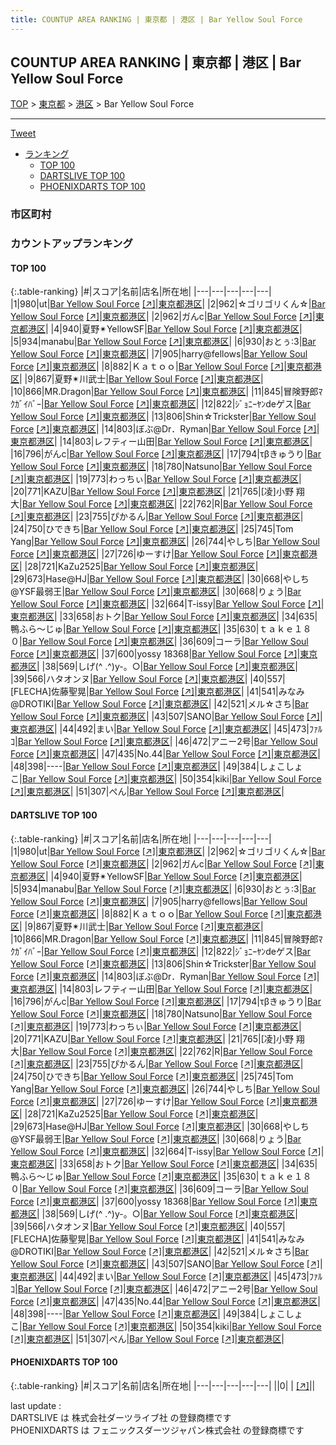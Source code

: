 ```yaml
---
title: COUNTUP AREA RANKING | 東京都 | 港区 | Bar Yellow Soul Force
---
```

## COUNTUP AREA RANKING | 東京都 | 港区 | Bar Yellow Soul Force

[TOP](/darts/rank/) > [東京都](/darts/rank/東京都/) > [港区](/darts/rank/東京都/港区/) > Bar Yellow Soul Force

___

<a href="https://twitter.com/share?ref_src=twsrc%5Etfw" data-text="COUNTUP AREA RANKING | 東京都港区Bar Yellow Soul Force" class="twitter-share-button" data-hashtags="DARTSLIVE,PHOENIXDARTS,darts,ダーツ" data-show-count="false">Tweet</a>

* [ランキング](#カウントアップランキング)
    * [TOP 100](#top-100)
    * [DARTSLIVE TOP 100](#dartslive-top-100)
    * [PHOENIXDARTS TOP 100](#phoenixdarts-top-100)

### 市区町村

<ul>

</ul>

### カウントアップランキング

#### TOP 100



{:.table-ranking}
|#|スコア|名前|店名|所在地|
|---|---|---|---|---|
|1|980|<span class="rank-name-dl">ut</span>|<a href="/darts/rank/shops/f25f92408810e06f58d385ea46352d8f.html">Bar Yellow Soul Force</a> <a href="https://search.dartslive.com/jp/shop/f25f92408810e06f58d385ea46352d8f">[↗]</a>|<a href="/darts/rank/東京都/港区">東京都港区</a>|
|2|962|<span class="rank-name-dl">☆ゴリゴリくん☆</span>|<a href="/darts/rank/shops/f25f92408810e06f58d385ea46352d8f.html">Bar Yellow Soul Force</a> <a href="https://search.dartslive.com/jp/shop/f25f92408810e06f58d385ea46352d8f">[↗]</a>|<a href="/darts/rank/東京都/港区">東京都港区</a>|
|2|962|<span class="rank-name-dl">ガんc</span>|<a href="/darts/rank/shops/f25f92408810e06f58d385ea46352d8f.html">Bar Yellow Soul Force</a> <a href="https://search.dartslive.com/jp/shop/f25f92408810e06f58d385ea46352d8f">[↗]</a>|<a href="/darts/rank/東京都/港区">東京都港区</a>|
|4|940|<span class="rank-name-dl">夏野✴︎YellowSF</span>|<a href="/darts/rank/shops/f25f92408810e06f58d385ea46352d8f.html">Bar Yellow Soul Force</a> <a href="https://search.dartslive.com/jp/shop/f25f92408810e06f58d385ea46352d8f">[↗]</a>|<a href="/darts/rank/東京都/港区">東京都港区</a>|
|5|934|<span class="rank-name-dl">manabu</span>|<a href="/darts/rank/shops/f25f92408810e06f58d385ea46352d8f.html">Bar Yellow Soul Force</a> <a href="https://search.dartslive.com/jp/shop/f25f92408810e06f58d385ea46352d8f">[↗]</a>|<a href="/darts/rank/東京都/港区">東京都港区</a>|
|6|930|<span class="rank-name-dl">おとぅ:3</span>|<a href="/darts/rank/shops/f25f92408810e06f58d385ea46352d8f.html">Bar Yellow Soul Force</a> <a href="https://search.dartslive.com/jp/shop/f25f92408810e06f58d385ea46352d8f">[↗]</a>|<a href="/darts/rank/東京都/港区">東京都港区</a>|
|7|905|<span class="rank-name-dl">harry@fellows</span>|<a href="/darts/rank/shops/f25f92408810e06f58d385ea46352d8f.html">Bar Yellow Soul Force</a> <a href="https://search.dartslive.com/jp/shop/f25f92408810e06f58d385ea46352d8f">[↗]</a>|<a href="/darts/rank/東京都/港区">東京都港区</a>|
|8|882|<span class="rank-name-dl">Ｋａｔｏｏ</span>|<a href="/darts/rank/shops/f25f92408810e06f58d385ea46352d8f.html">Bar Yellow Soul Force</a> <a href="https://search.dartslive.com/jp/shop/f25f92408810e06f58d385ea46352d8f">[↗]</a>|<a href="/darts/rank/東京都/港区">東京都港区</a>|
|9|867|<span class="rank-name-dl">夏野✴︎川武士</span>|<a href="/darts/rank/shops/f25f92408810e06f58d385ea46352d8f.html">Bar Yellow Soul Force</a> <a href="https://search.dartslive.com/jp/shop/f25f92408810e06f58d385ea46352d8f">[↗]</a>|<a href="/darts/rank/東京都/港区">東京都港区</a>|
|10|866|<span class="rank-name-dl">MR.Dragon</span>|<a href="/darts/rank/shops/f25f92408810e06f58d385ea46352d8f.html">Bar Yellow Soul Force</a> <a href="https://search.dartslive.com/jp/shop/f25f92408810e06f58d385ea46352d8f">[↗]</a>|<a href="/darts/rank/東京都/港区">東京都港区</a>|
|11|845|<span class="rank-name-dl">冒険野郎ﾏｸｶﾞｲﾊﾞｰ</span>|<a href="/darts/rank/shops/f25f92408810e06f58d385ea46352d8f.html">Bar Yellow Soul Force</a> <a href="https://search.dartslive.com/jp/shop/f25f92408810e06f58d385ea46352d8f">[↗]</a>|<a href="/darts/rank/東京都/港区">東京都港区</a>|
|12|822|<span class="rank-name-dl">ｼﾞｮﾆｰﾔﾝdeゲス</span>|<a href="/darts/rank/shops/f25f92408810e06f58d385ea46352d8f.html">Bar Yellow Soul Force</a> <a href="https://search.dartslive.com/jp/shop/f25f92408810e06f58d385ea46352d8f">[↗]</a>|<a href="/darts/rank/東京都/港区">東京都港区</a>|
|13|806|<span class="rank-name-dl">Shin☆Trickster</span>|<a href="/darts/rank/shops/f25f92408810e06f58d385ea46352d8f.html">Bar Yellow Soul Force</a> <a href="https://search.dartslive.com/jp/shop/f25f92408810e06f58d385ea46352d8f">[↗]</a>|<a href="/darts/rank/東京都/港区">東京都港区</a>|
|14|803|<span class="rank-name-dl">ぼぶ@Dr．Ryman</span>|<a href="/darts/rank/shops/f25f92408810e06f58d385ea46352d8f.html">Bar Yellow Soul Force</a> <a href="https://search.dartslive.com/jp/shop/f25f92408810e06f58d385ea46352d8f">[↗]</a>|<a href="/darts/rank/東京都/港区">東京都港区</a>|
|14|803|<span class="rank-name-dl">レフティー山田</span>|<a href="/darts/rank/shops/f25f92408810e06f58d385ea46352d8f.html">Bar Yellow Soul Force</a> <a href="https://search.dartslive.com/jp/shop/f25f92408810e06f58d385ea46352d8f">[↗]</a>|<a href="/darts/rank/東京都/港区">東京都港区</a>|
|16|796|<span class="rank-name-dl">がんc</span>|<a href="/darts/rank/shops/f25f92408810e06f58d385ea46352d8f.html">Bar Yellow Soul Force</a> <a href="https://search.dartslive.com/jp/shop/f25f92408810e06f58d385ea46352d8f">[↗]</a>|<a href="/darts/rank/東京都/港区">東京都港区</a>|
|17|794|<span class="rank-name-dl">τβきゅうり</span>|<a href="/darts/rank/shops/f25f92408810e06f58d385ea46352d8f.html">Bar Yellow Soul Force</a> <a href="https://search.dartslive.com/jp/shop/f25f92408810e06f58d385ea46352d8f">[↗]</a>|<a href="/darts/rank/東京都/港区">東京都港区</a>|
|18|780|<span class="rank-name-dl">Natsuno</span>|<a href="/darts/rank/shops/f25f92408810e06f58d385ea46352d8f.html">Bar Yellow Soul Force</a> <a href="https://search.dartslive.com/jp/shop/f25f92408810e06f58d385ea46352d8f">[↗]</a>|<a href="/darts/rank/東京都/港区">東京都港区</a>|
|19|773|<span class="rank-name-dl">わっちぃ</span>|<a href="/darts/rank/shops/f25f92408810e06f58d385ea46352d8f.html">Bar Yellow Soul Force</a> <a href="https://search.dartslive.com/jp/shop/f25f92408810e06f58d385ea46352d8f">[↗]</a>|<a href="/darts/rank/東京都/港区">東京都港区</a>|
|20|771|<span class="rank-name-dl">KAZU</span>|<a href="/darts/rank/shops/f25f92408810e06f58d385ea46352d8f.html">Bar Yellow Soul Force</a> <a href="https://search.dartslive.com/jp/shop/f25f92408810e06f58d385ea46352d8f">[↗]</a>|<a href="/darts/rank/東京都/港区">東京都港区</a>|
|21|765|<span class="rank-name-dl">[凌]小野 翔大</span>|<a href="/darts/rank/shops/f25f92408810e06f58d385ea46352d8f.html">Bar Yellow Soul Force</a> <a href="https://search.dartslive.com/jp/shop/f25f92408810e06f58d385ea46352d8f">[↗]</a>|<a href="/darts/rank/東京都/港区">東京都港区</a>|
|22|762|<span class="rank-name-dl">R</span>|<a href="/darts/rank/shops/f25f92408810e06f58d385ea46352d8f.html">Bar Yellow Soul Force</a> <a href="https://search.dartslive.com/jp/shop/f25f92408810e06f58d385ea46352d8f">[↗]</a>|<a href="/darts/rank/東京都/港区">東京都港区</a>|
|23|755|<span class="rank-name-dl">ぴかるん</span>|<a href="/darts/rank/shops/f25f92408810e06f58d385ea46352d8f.html">Bar Yellow Soul Force</a> <a href="https://search.dartslive.com/jp/shop/f25f92408810e06f58d385ea46352d8f">[↗]</a>|<a href="/darts/rank/東京都/港区">東京都港区</a>|
|24|750|<span class="rank-name-dl">ひできち</span>|<a href="/darts/rank/shops/f25f92408810e06f58d385ea46352d8f.html">Bar Yellow Soul Force</a> <a href="https://search.dartslive.com/jp/shop/f25f92408810e06f58d385ea46352d8f">[↗]</a>|<a href="/darts/rank/東京都/港区">東京都港区</a>|
|25|745|<span class="rank-name-dl">Tom Yang</span>|<a href="/darts/rank/shops/f25f92408810e06f58d385ea46352d8f.html">Bar Yellow Soul Force</a> <a href="https://search.dartslive.com/jp/shop/f25f92408810e06f58d385ea46352d8f">[↗]</a>|<a href="/darts/rank/東京都/港区">東京都港区</a>|
|26|744|<span class="rank-name-dl">やしち</span>|<a href="/darts/rank/shops/f25f92408810e06f58d385ea46352d8f.html">Bar Yellow Soul Force</a> <a href="https://search.dartslive.com/jp/shop/f25f92408810e06f58d385ea46352d8f">[↗]</a>|<a href="/darts/rank/東京都/港区">東京都港区</a>|
|27|726|<span class="rank-name-dl">ゆーすけ</span>|<a href="/darts/rank/shops/f25f92408810e06f58d385ea46352d8f.html">Bar Yellow Soul Force</a> <a href="https://search.dartslive.com/jp/shop/f25f92408810e06f58d385ea46352d8f">[↗]</a>|<a href="/darts/rank/東京都/港区">東京都港区</a>|
|28|721|<span class="rank-name-dl">KaZu2525</span>|<a href="/darts/rank/shops/f25f92408810e06f58d385ea46352d8f.html">Bar Yellow Soul Force</a> <a href="https://search.dartslive.com/jp/shop/f25f92408810e06f58d385ea46352d8f">[↗]</a>|<a href="/darts/rank/東京都/港区">東京都港区</a>|
|29|673|<span class="rank-name-dl">Hase@HJ</span>|<a href="/darts/rank/shops/f25f92408810e06f58d385ea46352d8f.html">Bar Yellow Soul Force</a> <a href="https://search.dartslive.com/jp/shop/f25f92408810e06f58d385ea46352d8f">[↗]</a>|<a href="/darts/rank/東京都/港区">東京都港区</a>|
|30|668|<span class="rank-name-dl">やしち@YSF最弱王</span>|<a href="/darts/rank/shops/f25f92408810e06f58d385ea46352d8f.html">Bar Yellow Soul Force</a> <a href="https://search.dartslive.com/jp/shop/f25f92408810e06f58d385ea46352d8f">[↗]</a>|<a href="/darts/rank/東京都/港区">東京都港区</a>|
|30|668|<span class="rank-name-dl">りょう</span>|<a href="/darts/rank/shops/f25f92408810e06f58d385ea46352d8f.html">Bar Yellow Soul Force</a> <a href="https://search.dartslive.com/jp/shop/f25f92408810e06f58d385ea46352d8f">[↗]</a>|<a href="/darts/rank/東京都/港区">東京都港区</a>|
|32|664|<span class="rank-name-dl">T-issy</span>|<a href="/darts/rank/shops/f25f92408810e06f58d385ea46352d8f.html">Bar Yellow Soul Force</a> <a href="https://search.dartslive.com/jp/shop/f25f92408810e06f58d385ea46352d8f">[↗]</a>|<a href="/darts/rank/東京都/港区">東京都港区</a>|
|33|658|<span class="rank-name-dl">おトク</span>|<a href="/darts/rank/shops/f25f92408810e06f58d385ea46352d8f.html">Bar Yellow Soul Force</a> <a href="https://search.dartslive.com/jp/shop/f25f92408810e06f58d385ea46352d8f">[↗]</a>|<a href="/darts/rank/東京都/港区">東京都港区</a>|
|34|635|<span class="rank-name-dl">鴨ふら～じゅ</span>|<a href="/darts/rank/shops/f25f92408810e06f58d385ea46352d8f.html">Bar Yellow Soul Force</a> <a href="https://search.dartslive.com/jp/shop/f25f92408810e06f58d385ea46352d8f">[↗]</a>|<a href="/darts/rank/東京都/港区">東京都港区</a>|
|35|630|<span class="rank-name-dl">ｔａｋｅ１８０</span>|<a href="/darts/rank/shops/f25f92408810e06f58d385ea46352d8f.html">Bar Yellow Soul Force</a> <a href="https://search.dartslive.com/jp/shop/f25f92408810e06f58d385ea46352d8f">[↗]</a>|<a href="/darts/rank/東京都/港区">東京都港区</a>|
|36|609|<span class="rank-name-dl">コーラ</span>|<a href="/darts/rank/shops/f25f92408810e06f58d385ea46352d8f.html">Bar Yellow Soul Force</a> <a href="https://search.dartslive.com/jp/shop/f25f92408810e06f58d385ea46352d8f">[↗]</a>|<a href="/darts/rank/東京都/港区">東京都港区</a>|
|37|600|<span class="rank-name-dl">yossy 18368</span>|<a href="/darts/rank/shops/f25f92408810e06f58d385ea46352d8f.html">Bar Yellow Soul Force</a> <a href="https://search.dartslive.com/jp/shop/f25f92408810e06f58d385ea46352d8f">[↗]</a>|<a href="/darts/rank/東京都/港区">東京都港区</a>|
|38|569|<span class="rank-name-dl">しげ(^ .^)y-。○</span>|<a href="/darts/rank/shops/f25f92408810e06f58d385ea46352d8f.html">Bar Yellow Soul Force</a> <a href="https://search.dartslive.com/jp/shop/f25f92408810e06f58d385ea46352d8f">[↗]</a>|<a href="/darts/rank/東京都/港区">東京都港区</a>|
|39|566|<span class="rank-name-dl">ハタオンヌ</span>|<a href="/darts/rank/shops/f25f92408810e06f58d385ea46352d8f.html">Bar Yellow Soul Force</a> <a href="https://search.dartslive.com/jp/shop/f25f92408810e06f58d385ea46352d8f">[↗]</a>|<a href="/darts/rank/東京都/港区">東京都港区</a>|
|40|557|<span class="rank-name-dl">[FLECHA]佐藤聖晃</span>|<a href="/darts/rank/shops/f25f92408810e06f58d385ea46352d8f.html">Bar Yellow Soul Force</a> <a href="https://search.dartslive.com/jp/shop/f25f92408810e06f58d385ea46352d8f">[↗]</a>|<a href="/darts/rank/東京都/港区">東京都港区</a>|
|41|541|<span class="rank-name-dl">みなみ@DROTIKI</span>|<a href="/darts/rank/shops/f25f92408810e06f58d385ea46352d8f.html">Bar Yellow Soul Force</a> <a href="https://search.dartslive.com/jp/shop/f25f92408810e06f58d385ea46352d8f">[↗]</a>|<a href="/darts/rank/東京都/港区">東京都港区</a>|
|42|521|<span class="rank-name-dl">メル☆さち</span>|<a href="/darts/rank/shops/f25f92408810e06f58d385ea46352d8f.html">Bar Yellow Soul Force</a> <a href="https://search.dartslive.com/jp/shop/f25f92408810e06f58d385ea46352d8f">[↗]</a>|<a href="/darts/rank/東京都/港区">東京都港区</a>|
|43|507|<span class="rank-name-dl">SANO</span>|<a href="/darts/rank/shops/f25f92408810e06f58d385ea46352d8f.html">Bar Yellow Soul Force</a> <a href="https://search.dartslive.com/jp/shop/f25f92408810e06f58d385ea46352d8f">[↗]</a>|<a href="/darts/rank/東京都/港区">東京都港区</a>|
|44|492|<span class="rank-name-dl">まい</span>|<a href="/darts/rank/shops/f25f92408810e06f58d385ea46352d8f.html">Bar Yellow Soul Force</a> <a href="https://search.dartslive.com/jp/shop/f25f92408810e06f58d385ea46352d8f">[↗]</a>|<a href="/darts/rank/東京都/港区">東京都港区</a>|
|45|473|<span class="rank-name-dl">ﾌｧﾙｺ</span>|<a href="/darts/rank/shops/f25f92408810e06f58d385ea46352d8f.html">Bar Yellow Soul Force</a> <a href="https://search.dartslive.com/jp/shop/f25f92408810e06f58d385ea46352d8f">[↗]</a>|<a href="/darts/rank/東京都/港区">東京都港区</a>|
|46|472|<span class="rank-name-dl">アニー2号</span>|<a href="/darts/rank/shops/f25f92408810e06f58d385ea46352d8f.html">Bar Yellow Soul Force</a> <a href="https://search.dartslive.com/jp/shop/f25f92408810e06f58d385ea46352d8f">[↗]</a>|<a href="/darts/rank/東京都/港区">東京都港区</a>|
|47|435|<span class="rank-name-dl">No.44</span>|<a href="/darts/rank/shops/f25f92408810e06f58d385ea46352d8f.html">Bar Yellow Soul Force</a> <a href="https://search.dartslive.com/jp/shop/f25f92408810e06f58d385ea46352d8f">[↗]</a>|<a href="/darts/rank/東京都/港区">東京都港区</a>|
|48|398|<span class="rank-name-dl">----</span>|<a href="/darts/rank/shops/f25f92408810e06f58d385ea46352d8f.html">Bar Yellow Soul Force</a> <a href="https://search.dartslive.com/jp/shop/f25f92408810e06f58d385ea46352d8f">[↗]</a>|<a href="/darts/rank/東京都/港区">東京都港区</a>|
|49|384|<span class="rank-name-dl">しょこしょこ</span>|<a href="/darts/rank/shops/f25f92408810e06f58d385ea46352d8f.html">Bar Yellow Soul Force</a> <a href="https://search.dartslive.com/jp/shop/f25f92408810e06f58d385ea46352d8f">[↗]</a>|<a href="/darts/rank/東京都/港区">東京都港区</a>|
|50|354|<span class="rank-name-dl">kiki</span>|<a href="/darts/rank/shops/f25f92408810e06f58d385ea46352d8f.html">Bar Yellow Soul Force</a> <a href="https://search.dartslive.com/jp/shop/f25f92408810e06f58d385ea46352d8f">[↗]</a>|<a href="/darts/rank/東京都/港区">東京都港区</a>|
|51|307|<span class="rank-name-dl">ぺん</span>|<a href="/darts/rank/shops/f25f92408810e06f58d385ea46352d8f.html">Bar Yellow Soul Force</a> <a href="https://search.dartslive.com/jp/shop/f25f92408810e06f58d385ea46352d8f">[↗]</a>|<a href="/darts/rank/東京都/港区">東京都港区</a>|


#### DARTSLIVE TOP 100



{:.table-ranking}
|#|スコア|名前|店名|所在地|
|---|---|---|---|---|
|1|980|<span class="rank-name-dl">ut</span>|<a href="/darts/rank/shops/f25f92408810e06f58d385ea46352d8f.html">Bar Yellow Soul Force</a> <a href="https://search.dartslive.com/jp/shop/f25f92408810e06f58d385ea46352d8f">[↗]</a>|<a href="/darts/rank/東京都/港区">東京都港区</a>|
|2|962|<span class="rank-name-dl">☆ゴリゴリくん☆</span>|<a href="/darts/rank/shops/f25f92408810e06f58d385ea46352d8f.html">Bar Yellow Soul Force</a> <a href="https://search.dartslive.com/jp/shop/f25f92408810e06f58d385ea46352d8f">[↗]</a>|<a href="/darts/rank/東京都/港区">東京都港区</a>|
|2|962|<span class="rank-name-dl">ガんc</span>|<a href="/darts/rank/shops/f25f92408810e06f58d385ea46352d8f.html">Bar Yellow Soul Force</a> <a href="https://search.dartslive.com/jp/shop/f25f92408810e06f58d385ea46352d8f">[↗]</a>|<a href="/darts/rank/東京都/港区">東京都港区</a>|
|4|940|<span class="rank-name-dl">夏野✴︎YellowSF</span>|<a href="/darts/rank/shops/f25f92408810e06f58d385ea46352d8f.html">Bar Yellow Soul Force</a> <a href="https://search.dartslive.com/jp/shop/f25f92408810e06f58d385ea46352d8f">[↗]</a>|<a href="/darts/rank/東京都/港区">東京都港区</a>|
|5|934|<span class="rank-name-dl">manabu</span>|<a href="/darts/rank/shops/f25f92408810e06f58d385ea46352d8f.html">Bar Yellow Soul Force</a> <a href="https://search.dartslive.com/jp/shop/f25f92408810e06f58d385ea46352d8f">[↗]</a>|<a href="/darts/rank/東京都/港区">東京都港区</a>|
|6|930|<span class="rank-name-dl">おとぅ:3</span>|<a href="/darts/rank/shops/f25f92408810e06f58d385ea46352d8f.html">Bar Yellow Soul Force</a> <a href="https://search.dartslive.com/jp/shop/f25f92408810e06f58d385ea46352d8f">[↗]</a>|<a href="/darts/rank/東京都/港区">東京都港区</a>|
|7|905|<span class="rank-name-dl">harry@fellows</span>|<a href="/darts/rank/shops/f25f92408810e06f58d385ea46352d8f.html">Bar Yellow Soul Force</a> <a href="https://search.dartslive.com/jp/shop/f25f92408810e06f58d385ea46352d8f">[↗]</a>|<a href="/darts/rank/東京都/港区">東京都港区</a>|
|8|882|<span class="rank-name-dl">Ｋａｔｏｏ</span>|<a href="/darts/rank/shops/f25f92408810e06f58d385ea46352d8f.html">Bar Yellow Soul Force</a> <a href="https://search.dartslive.com/jp/shop/f25f92408810e06f58d385ea46352d8f">[↗]</a>|<a href="/darts/rank/東京都/港区">東京都港区</a>|
|9|867|<span class="rank-name-dl">夏野✴︎川武士</span>|<a href="/darts/rank/shops/f25f92408810e06f58d385ea46352d8f.html">Bar Yellow Soul Force</a> <a href="https://search.dartslive.com/jp/shop/f25f92408810e06f58d385ea46352d8f">[↗]</a>|<a href="/darts/rank/東京都/港区">東京都港区</a>|
|10|866|<span class="rank-name-dl">MR.Dragon</span>|<a href="/darts/rank/shops/f25f92408810e06f58d385ea46352d8f.html">Bar Yellow Soul Force</a> <a href="https://search.dartslive.com/jp/shop/f25f92408810e06f58d385ea46352d8f">[↗]</a>|<a href="/darts/rank/東京都/港区">東京都港区</a>|
|11|845|<span class="rank-name-dl">冒険野郎ﾏｸｶﾞｲﾊﾞｰ</span>|<a href="/darts/rank/shops/f25f92408810e06f58d385ea46352d8f.html">Bar Yellow Soul Force</a> <a href="https://search.dartslive.com/jp/shop/f25f92408810e06f58d385ea46352d8f">[↗]</a>|<a href="/darts/rank/東京都/港区">東京都港区</a>|
|12|822|<span class="rank-name-dl">ｼﾞｮﾆｰﾔﾝdeゲス</span>|<a href="/darts/rank/shops/f25f92408810e06f58d385ea46352d8f.html">Bar Yellow Soul Force</a> <a href="https://search.dartslive.com/jp/shop/f25f92408810e06f58d385ea46352d8f">[↗]</a>|<a href="/darts/rank/東京都/港区">東京都港区</a>|
|13|806|<span class="rank-name-dl">Shin☆Trickster</span>|<a href="/darts/rank/shops/f25f92408810e06f58d385ea46352d8f.html">Bar Yellow Soul Force</a> <a href="https://search.dartslive.com/jp/shop/f25f92408810e06f58d385ea46352d8f">[↗]</a>|<a href="/darts/rank/東京都/港区">東京都港区</a>|
|14|803|<span class="rank-name-dl">ぼぶ@Dr．Ryman</span>|<a href="/darts/rank/shops/f25f92408810e06f58d385ea46352d8f.html">Bar Yellow Soul Force</a> <a href="https://search.dartslive.com/jp/shop/f25f92408810e06f58d385ea46352d8f">[↗]</a>|<a href="/darts/rank/東京都/港区">東京都港区</a>|
|14|803|<span class="rank-name-dl">レフティー山田</span>|<a href="/darts/rank/shops/f25f92408810e06f58d385ea46352d8f.html">Bar Yellow Soul Force</a> <a href="https://search.dartslive.com/jp/shop/f25f92408810e06f58d385ea46352d8f">[↗]</a>|<a href="/darts/rank/東京都/港区">東京都港区</a>|
|16|796|<span class="rank-name-dl">がんc</span>|<a href="/darts/rank/shops/f25f92408810e06f58d385ea46352d8f.html">Bar Yellow Soul Force</a> <a href="https://search.dartslive.com/jp/shop/f25f92408810e06f58d385ea46352d8f">[↗]</a>|<a href="/darts/rank/東京都/港区">東京都港区</a>|
|17|794|<span class="rank-name-dl">τβきゅうり</span>|<a href="/darts/rank/shops/f25f92408810e06f58d385ea46352d8f.html">Bar Yellow Soul Force</a> <a href="https://search.dartslive.com/jp/shop/f25f92408810e06f58d385ea46352d8f">[↗]</a>|<a href="/darts/rank/東京都/港区">東京都港区</a>|
|18|780|<span class="rank-name-dl">Natsuno</span>|<a href="/darts/rank/shops/f25f92408810e06f58d385ea46352d8f.html">Bar Yellow Soul Force</a> <a href="https://search.dartslive.com/jp/shop/f25f92408810e06f58d385ea46352d8f">[↗]</a>|<a href="/darts/rank/東京都/港区">東京都港区</a>|
|19|773|<span class="rank-name-dl">わっちぃ</span>|<a href="/darts/rank/shops/f25f92408810e06f58d385ea46352d8f.html">Bar Yellow Soul Force</a> <a href="https://search.dartslive.com/jp/shop/f25f92408810e06f58d385ea46352d8f">[↗]</a>|<a href="/darts/rank/東京都/港区">東京都港区</a>|
|20|771|<span class="rank-name-dl">KAZU</span>|<a href="/darts/rank/shops/f25f92408810e06f58d385ea46352d8f.html">Bar Yellow Soul Force</a> <a href="https://search.dartslive.com/jp/shop/f25f92408810e06f58d385ea46352d8f">[↗]</a>|<a href="/darts/rank/東京都/港区">東京都港区</a>|
|21|765|<span class="rank-name-dl">[凌]小野 翔大</span>|<a href="/darts/rank/shops/f25f92408810e06f58d385ea46352d8f.html">Bar Yellow Soul Force</a> <a href="https://search.dartslive.com/jp/shop/f25f92408810e06f58d385ea46352d8f">[↗]</a>|<a href="/darts/rank/東京都/港区">東京都港区</a>|
|22|762|<span class="rank-name-dl">R</span>|<a href="/darts/rank/shops/f25f92408810e06f58d385ea46352d8f.html">Bar Yellow Soul Force</a> <a href="https://search.dartslive.com/jp/shop/f25f92408810e06f58d385ea46352d8f">[↗]</a>|<a href="/darts/rank/東京都/港区">東京都港区</a>|
|23|755|<span class="rank-name-dl">ぴかるん</span>|<a href="/darts/rank/shops/f25f92408810e06f58d385ea46352d8f.html">Bar Yellow Soul Force</a> <a href="https://search.dartslive.com/jp/shop/f25f92408810e06f58d385ea46352d8f">[↗]</a>|<a href="/darts/rank/東京都/港区">東京都港区</a>|
|24|750|<span class="rank-name-dl">ひできち</span>|<a href="/darts/rank/shops/f25f92408810e06f58d385ea46352d8f.html">Bar Yellow Soul Force</a> <a href="https://search.dartslive.com/jp/shop/f25f92408810e06f58d385ea46352d8f">[↗]</a>|<a href="/darts/rank/東京都/港区">東京都港区</a>|
|25|745|<span class="rank-name-dl">Tom Yang</span>|<a href="/darts/rank/shops/f25f92408810e06f58d385ea46352d8f.html">Bar Yellow Soul Force</a> <a href="https://search.dartslive.com/jp/shop/f25f92408810e06f58d385ea46352d8f">[↗]</a>|<a href="/darts/rank/東京都/港区">東京都港区</a>|
|26|744|<span class="rank-name-dl">やしち</span>|<a href="/darts/rank/shops/f25f92408810e06f58d385ea46352d8f.html">Bar Yellow Soul Force</a> <a href="https://search.dartslive.com/jp/shop/f25f92408810e06f58d385ea46352d8f">[↗]</a>|<a href="/darts/rank/東京都/港区">東京都港区</a>|
|27|726|<span class="rank-name-dl">ゆーすけ</span>|<a href="/darts/rank/shops/f25f92408810e06f58d385ea46352d8f.html">Bar Yellow Soul Force</a> <a href="https://search.dartslive.com/jp/shop/f25f92408810e06f58d385ea46352d8f">[↗]</a>|<a href="/darts/rank/東京都/港区">東京都港区</a>|
|28|721|<span class="rank-name-dl">KaZu2525</span>|<a href="/darts/rank/shops/f25f92408810e06f58d385ea46352d8f.html">Bar Yellow Soul Force</a> <a href="https://search.dartslive.com/jp/shop/f25f92408810e06f58d385ea46352d8f">[↗]</a>|<a href="/darts/rank/東京都/港区">東京都港区</a>|
|29|673|<span class="rank-name-dl">Hase@HJ</span>|<a href="/darts/rank/shops/f25f92408810e06f58d385ea46352d8f.html">Bar Yellow Soul Force</a> <a href="https://search.dartslive.com/jp/shop/f25f92408810e06f58d385ea46352d8f">[↗]</a>|<a href="/darts/rank/東京都/港区">東京都港区</a>|
|30|668|<span class="rank-name-dl">やしち@YSF最弱王</span>|<a href="/darts/rank/shops/f25f92408810e06f58d385ea46352d8f.html">Bar Yellow Soul Force</a> <a href="https://search.dartslive.com/jp/shop/f25f92408810e06f58d385ea46352d8f">[↗]</a>|<a href="/darts/rank/東京都/港区">東京都港区</a>|
|30|668|<span class="rank-name-dl">りょう</span>|<a href="/darts/rank/shops/f25f92408810e06f58d385ea46352d8f.html">Bar Yellow Soul Force</a> <a href="https://search.dartslive.com/jp/shop/f25f92408810e06f58d385ea46352d8f">[↗]</a>|<a href="/darts/rank/東京都/港区">東京都港区</a>|
|32|664|<span class="rank-name-dl">T-issy</span>|<a href="/darts/rank/shops/f25f92408810e06f58d385ea46352d8f.html">Bar Yellow Soul Force</a> <a href="https://search.dartslive.com/jp/shop/f25f92408810e06f58d385ea46352d8f">[↗]</a>|<a href="/darts/rank/東京都/港区">東京都港区</a>|
|33|658|<span class="rank-name-dl">おトク</span>|<a href="/darts/rank/shops/f25f92408810e06f58d385ea46352d8f.html">Bar Yellow Soul Force</a> <a href="https://search.dartslive.com/jp/shop/f25f92408810e06f58d385ea46352d8f">[↗]</a>|<a href="/darts/rank/東京都/港区">東京都港区</a>|
|34|635|<span class="rank-name-dl">鴨ふら～じゅ</span>|<a href="/darts/rank/shops/f25f92408810e06f58d385ea46352d8f.html">Bar Yellow Soul Force</a> <a href="https://search.dartslive.com/jp/shop/f25f92408810e06f58d385ea46352d8f">[↗]</a>|<a href="/darts/rank/東京都/港区">東京都港区</a>|
|35|630|<span class="rank-name-dl">ｔａｋｅ１８０</span>|<a href="/darts/rank/shops/f25f92408810e06f58d385ea46352d8f.html">Bar Yellow Soul Force</a> <a href="https://search.dartslive.com/jp/shop/f25f92408810e06f58d385ea46352d8f">[↗]</a>|<a href="/darts/rank/東京都/港区">東京都港区</a>|
|36|609|<span class="rank-name-dl">コーラ</span>|<a href="/darts/rank/shops/f25f92408810e06f58d385ea46352d8f.html">Bar Yellow Soul Force</a> <a href="https://search.dartslive.com/jp/shop/f25f92408810e06f58d385ea46352d8f">[↗]</a>|<a href="/darts/rank/東京都/港区">東京都港区</a>|
|37|600|<span class="rank-name-dl">yossy 18368</span>|<a href="/darts/rank/shops/f25f92408810e06f58d385ea46352d8f.html">Bar Yellow Soul Force</a> <a href="https://search.dartslive.com/jp/shop/f25f92408810e06f58d385ea46352d8f">[↗]</a>|<a href="/darts/rank/東京都/港区">東京都港区</a>|
|38|569|<span class="rank-name-dl">しげ(^ .^)y-。○</span>|<a href="/darts/rank/shops/f25f92408810e06f58d385ea46352d8f.html">Bar Yellow Soul Force</a> <a href="https://search.dartslive.com/jp/shop/f25f92408810e06f58d385ea46352d8f">[↗]</a>|<a href="/darts/rank/東京都/港区">東京都港区</a>|
|39|566|<span class="rank-name-dl">ハタオンヌ</span>|<a href="/darts/rank/shops/f25f92408810e06f58d385ea46352d8f.html">Bar Yellow Soul Force</a> <a href="https://search.dartslive.com/jp/shop/f25f92408810e06f58d385ea46352d8f">[↗]</a>|<a href="/darts/rank/東京都/港区">東京都港区</a>|
|40|557|<span class="rank-name-dl">[FLECHA]佐藤聖晃</span>|<a href="/darts/rank/shops/f25f92408810e06f58d385ea46352d8f.html">Bar Yellow Soul Force</a> <a href="https://search.dartslive.com/jp/shop/f25f92408810e06f58d385ea46352d8f">[↗]</a>|<a href="/darts/rank/東京都/港区">東京都港区</a>|
|41|541|<span class="rank-name-dl">みなみ@DROTIKI</span>|<a href="/darts/rank/shops/f25f92408810e06f58d385ea46352d8f.html">Bar Yellow Soul Force</a> <a href="https://search.dartslive.com/jp/shop/f25f92408810e06f58d385ea46352d8f">[↗]</a>|<a href="/darts/rank/東京都/港区">東京都港区</a>|
|42|521|<span class="rank-name-dl">メル☆さち</span>|<a href="/darts/rank/shops/f25f92408810e06f58d385ea46352d8f.html">Bar Yellow Soul Force</a> <a href="https://search.dartslive.com/jp/shop/f25f92408810e06f58d385ea46352d8f">[↗]</a>|<a href="/darts/rank/東京都/港区">東京都港区</a>|
|43|507|<span class="rank-name-dl">SANO</span>|<a href="/darts/rank/shops/f25f92408810e06f58d385ea46352d8f.html">Bar Yellow Soul Force</a> <a href="https://search.dartslive.com/jp/shop/f25f92408810e06f58d385ea46352d8f">[↗]</a>|<a href="/darts/rank/東京都/港区">東京都港区</a>|
|44|492|<span class="rank-name-dl">まい</span>|<a href="/darts/rank/shops/f25f92408810e06f58d385ea46352d8f.html">Bar Yellow Soul Force</a> <a href="https://search.dartslive.com/jp/shop/f25f92408810e06f58d385ea46352d8f">[↗]</a>|<a href="/darts/rank/東京都/港区">東京都港区</a>|
|45|473|<span class="rank-name-dl">ﾌｧﾙｺ</span>|<a href="/darts/rank/shops/f25f92408810e06f58d385ea46352d8f.html">Bar Yellow Soul Force</a> <a href="https://search.dartslive.com/jp/shop/f25f92408810e06f58d385ea46352d8f">[↗]</a>|<a href="/darts/rank/東京都/港区">東京都港区</a>|
|46|472|<span class="rank-name-dl">アニー2号</span>|<a href="/darts/rank/shops/f25f92408810e06f58d385ea46352d8f.html">Bar Yellow Soul Force</a> <a href="https://search.dartslive.com/jp/shop/f25f92408810e06f58d385ea46352d8f">[↗]</a>|<a href="/darts/rank/東京都/港区">東京都港区</a>|
|47|435|<span class="rank-name-dl">No.44</span>|<a href="/darts/rank/shops/f25f92408810e06f58d385ea46352d8f.html">Bar Yellow Soul Force</a> <a href="https://search.dartslive.com/jp/shop/f25f92408810e06f58d385ea46352d8f">[↗]</a>|<a href="/darts/rank/東京都/港区">東京都港区</a>|
|48|398|<span class="rank-name-dl">----</span>|<a href="/darts/rank/shops/f25f92408810e06f58d385ea46352d8f.html">Bar Yellow Soul Force</a> <a href="https://search.dartslive.com/jp/shop/f25f92408810e06f58d385ea46352d8f">[↗]</a>|<a href="/darts/rank/東京都/港区">東京都港区</a>|
|49|384|<span class="rank-name-dl">しょこしょこ</span>|<a href="/darts/rank/shops/f25f92408810e06f58d385ea46352d8f.html">Bar Yellow Soul Force</a> <a href="https://search.dartslive.com/jp/shop/f25f92408810e06f58d385ea46352d8f">[↗]</a>|<a href="/darts/rank/東京都/港区">東京都港区</a>|
|50|354|<span class="rank-name-dl">kiki</span>|<a href="/darts/rank/shops/f25f92408810e06f58d385ea46352d8f.html">Bar Yellow Soul Force</a> <a href="https://search.dartslive.com/jp/shop/f25f92408810e06f58d385ea46352d8f">[↗]</a>|<a href="/darts/rank/東京都/港区">東京都港区</a>|
|51|307|<span class="rank-name-dl">ぺん</span>|<a href="/darts/rank/shops/f25f92408810e06f58d385ea46352d8f.html">Bar Yellow Soul Force</a> <a href="https://search.dartslive.com/jp/shop/f25f92408810e06f58d385ea46352d8f">[↗]</a>|<a href="/darts/rank/東京都/港区">東京都港区</a>|


#### PHOENIXDARTS TOP 100



{:.table-ranking}
|#|スコア|名前|店名|所在地|
|---|---|---|---|---|
||0|<span class="rank-name-dl"> </span>|<a href="/darts/rank/shops/.html"></a> <a href="">[↗]</a>|<a href="/darts/rank//"></a>|


<div class="footer border-top border-gray-light mt-5 pt-3 text-right text-gray">
    last update : <span style="font-weight: italic" id="foot_last_modified"></span><br />
    DARTSLIVE は 株式会社ダーツライブ社 の登録商標です<br />
    PHOENIXDARTS は フェニックスダーツジャパン株式会社 の登録商標です<br />
</div>

<script src="https://cdnjs.cloudflare.com/ajax/libs/jquery.tablesorter/2.31.3/js/jquery.tablesorter.min.js" integrity="sha512-qzgd5cYSZcosqpzpn7zF2ZId8f/8CHmFKZ8j7mU4OUXTNRd5g+ZHBPsgKEwoqxCtdQvExE5LprwwPAgoicguNg==" crossorigin="anonymous" referrerpolicy="no-referrer"></script>
<link rel="stylesheet" href="https://cdnjs.cloudflare.com/ajax/libs/jquery.tablesorter/2.31.3/css/theme.default.min.css" integrity="sha512-wghhOJkjQX0Lh3NSWvNKeZ0ZpNn+SPVXX1Qyc9OCaogADktxrBiBdKGDoqVUOyhStvMBmJQ8ZdMHiR3wuEq8+w==" crossorigin="anonymous" referrerpolicy="no-referrer" />
<script>
$(function() {
    $(".table-ranking").tablesorter({sortList:[[0, 0]]});
    $("#foot_last_modified").text(formatDate(new Date(document.lastModified), 'yyyy-MM-dd HH:mm:ss'));
});
</script>

<script async src="https://platform.twitter.com/widgets.js" charset="utf-8"></script>